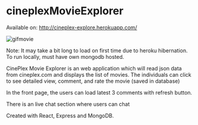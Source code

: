 # cineplexMovieExplorer

Available on:
http://cineplex-explore.herokuapp.com/

![gifmovie](https://github.com/hlee2052/cineplexMovieExplorer/blob/master/screenshot/cineplex-movie-demo.gif)

Note: It may take a bit long to load on first time due to heroku hibernation.
To run locally, must have own mongodb hosted.

CinePlex Movie Explorer is an web application which will read json data from cineplex.com and displays the list of
movies. The individuals can click to see detailed view, comment, and rate the movie (saved in database)

In the front page, the users can load latest 3 comments with refresh button. 

There is an live chat section where users can chat

Created with React, Express and MongoDB.
